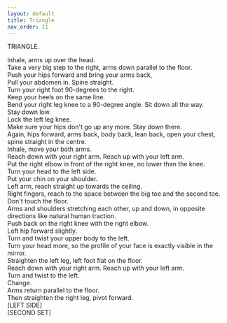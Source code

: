 ```yaml
---
layout: default
title: Triangle
nav_order: 11
---
```


TRIANGLE. 

Inhale, arms up over the head.  
Take a very big step to the right, arms down parallel to the floor.  
Push your hips forward and bring your arms back,  
Pull your abdomen in. Spine straight.  
Turn your right foot 90-degrees to the right.  
Keep your heels on the same line.  
Bend your right leg knee to a 90-degree angle. Sit down all the way.  
Stay down low.  
Lock the left leg knee.   
Make sure your hips don't go up any more. Stay down there.  
Again, hips forward, arms back, body back, lean back, open your chest, spine straight in the centre.  
Inhale, move your both arms.  
Reach down with your right arm. Reach up with your left arm.  
Put the right elbow in front of the right knee, no lower than the knee.  
Turn your head to the left side.  
Put your chin on your shoulder.  
Left arm, reach straight up towards the ceiling.  
Right fingers, reach to the space between the big toe and the second toe.  
Don't touch the floor.  
Arms and shoulders stretching each other, up and down, in opposite directions like natural human traction.  
Push back on the right knee with the right elbow.  
Left hip forward slightly.  
Turn and twist your upper body to the left.  
Turn your head more, so the profile of your face is exactly visible in the mirror.  
Straighten the left leg, left foot flat on the floor.  
Reach down with your right arm. Reach up with your left arm.  
Turn and twist to the left.  
Change.  
Arms return parallel to the floor.  
Then straighten the right leg, pivot forward.  
[LEFT SIDE]  
[SECOND SET]  